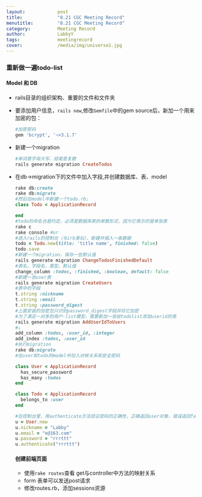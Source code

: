 ```yaml
---
layout:            post
title:             "8.21 CGC Meeting Record"
menutitle:         "8.21 CGC Meeting Record"
category:          Meeting Record
author:            LabbyY
tags:              meetingrecord
cover:             /media/img/universe1.jpg
---
```


### 重新做一遍todo-list

#### Model 和 DB

- rails目录的组织架构、重要的文件和文件夹
- 要添加用户信息，`rails new`,修改`Gemfile`中的gem source后，新加一个用来加密的包：

  ```Ruby
  #加密密码
  gem 'bcrypt', '~>3.1.7'
  ```
- 新建一个migration

   ```Ruby
   #单词首字母大写、结尾是复数
   rails generate migration CreateTodos
   ```
- 在db->migration下的文件中加入字段,并创建数据库、表、model

  ```ruby
  rake db:create
  rake db:migrate
  #然后在model中新建一个todo.rb;
  class Todo < ApplicationRecord

  end
  #todo的命名也是约定，必须是数据库表的单数形式，因为它表示的是单张表
  rake c
  rake console #or
  #进入rails的控制台（与irb类似），新建并插入一条数据
  todo = Todo.new(title: 'title name', finished: false)
  todo.save
  #新建一个migration，保存一些默认值
  rails generate migration ChangeTodosFinishedDefault
  #表名，字段名，类型，默认值
  change_column :todos, :finished, :boolean, default: false
  #新建一张user表
  rails generate migration CreateUsers
  #表中的字段
  t.string :nickname
  t.string :email
  t.string :password_digest
  #上面安装的加密包只识别password_digest字段并将它加密
  #为了满足一对多的用户-list模型，需要新加一张给todolist添加userid的表
  rails generate migration AddUserIdToUsers
  #↓
  add_column :todos, :user_id, :integer
  add_index :todos, :user_id
  #执行migration
  rake db:migrate
  #在user和todo的model中加入对映关系和安全密码

  class User < ApplicationRecord
    has_secure_password
    has_many :todos
  end

  class Todo < ApplicationRecord
    belongs_to :user
  end

  #在控制台里，用authenticate方法验证密码的正确性，正确返回user对象，错误返回false
  u = User.new
  u.nickname = "Labby"
  u.email = "e@163.com"
  u.password = "rrrttt"
  u.authenticate("rrrttt")
  ```

  #### 创建前端页面

  - 使用`rake routes`查看 get与controller中方法的映射关系
  - form 表单可以发送post请求
  - 修改routes.rb，添加sessions资源
